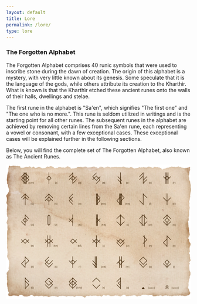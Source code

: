 ```yaml
---
layout: default
title: Lore
permalink: /lore/
type: lore
---
```


<h3>The Forgotten Alphabet</h3>

The Forgotten Alphabet comprises 40 runic symbols that were used to inscribe stone during the dawn of creation. The
origin of this alphabet is a mystery, with very little known about its genesis. Some speculate that it is the language
of the gods, while others attribute its creation to the Kharthìr. What is known is that the Kharthìr etched these
ancient runes onto the walls of their halls, dwellings and stelae.

The first rune in the alphabet is "Sa'en", which signifies "The first one" and "The one who is no more.". This rune is
seldom utilized in writings and is the starting point for all other runes. The subsequent runes in the alphabet are
achieved by removing certain lines from the Sa'en rune, each representing a vowel or consonant, with a few exceptional
cases. These exceptional cases will be explained further in the following sections.

Below, you will find the complete set of The Forgotten Alphabet, also known as The Ancient Runes.

<img src="/img/Letters_on_parchment_V1.webp" />